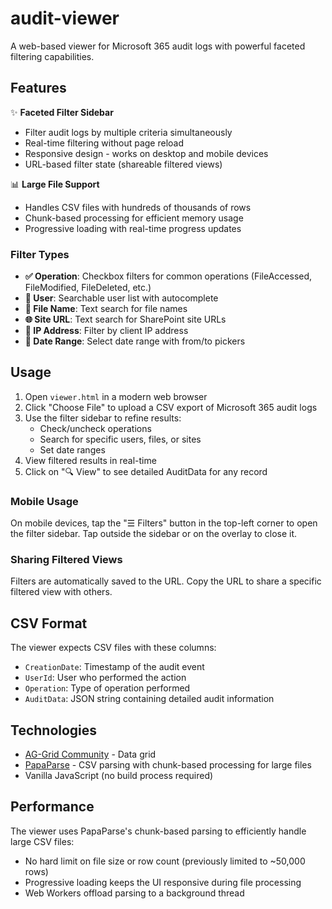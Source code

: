 # audit-viewer

A web-based viewer for Microsoft 365 audit logs with powerful faceted filtering capabilities.

## Features

✨ **Faceted Filter Sidebar**
- Filter audit logs by multiple criteria simultaneously
- Real-time filtering without page reload
- Responsive design - works on desktop and mobile devices
- URL-based filter state (shareable filtered views)

📊 **Large File Support**
- Handles CSV files with hundreds of thousands of rows
- Chunk-based processing for efficient memory usage
- Progressive loading with real-time progress updates

### Filter Types

- **✅ Operation**: Checkbox filters for common operations (FileAccessed, FileModified, FileDeleted, etc.)
- **👤 User**: Searchable user list with autocomplete
- **📄 File Name**: Text search for file names
- **🌐 Site URL**: Text search for SharePoint site URLs
- **🔢 IP Address**: Filter by client IP address
- **📅 Date Range**: Select date range with from/to pickers

## Usage

1. Open `viewer.html` in a modern web browser
2. Click "Choose File" to upload a CSV export of Microsoft 365 audit logs
3. Use the filter sidebar to refine results:
   - Check/uncheck operations
   - Search for specific users, files, or sites
   - Set date ranges
4. View filtered results in real-time
5. Click on "🔍 View" to see detailed AuditData for any record

### Mobile Usage

On mobile devices, tap the "☰ Filters" button in the top-left corner to open the filter sidebar. Tap outside the sidebar or on the overlay to close it.

### Sharing Filtered Views

Filters are automatically saved to the URL. Copy the URL to share a specific filtered view with others.

## CSV Format

The viewer expects CSV files with these columns:
- `CreationDate`: Timestamp of the audit event
- `UserId`: User who performed the action
- `Operation`: Type of operation performed
- `AuditData`: JSON string containing detailed audit information

## Technologies

- [AG-Grid Community](https://www.ag-grid.com/) - Data grid
- [PapaParse](https://www.papaparse.com/) - CSV parsing with chunk-based processing for large files
- Vanilla JavaScript (no build process required)

## Performance

The viewer uses PapaParse's chunk-based parsing to efficiently handle large CSV files:
- No hard limit on file size or row count (previously limited to ~50,000 rows)
- Progressive loading keeps the UI responsive during file processing
- Web Workers offload parsing to a background thread

